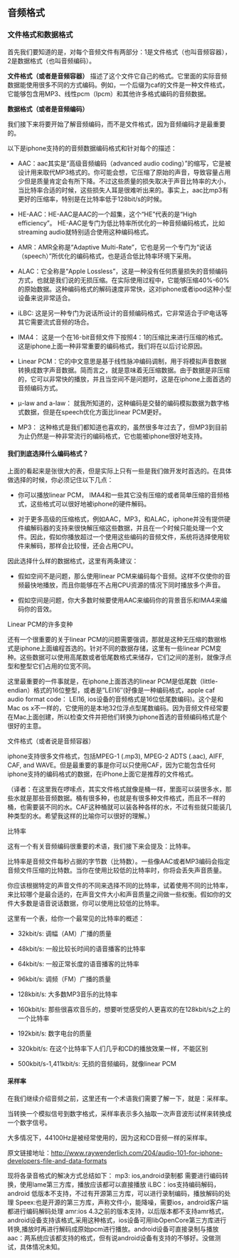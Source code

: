 ## 音频格式

### 文件格式和数据格式

首先我们要知道的是，对每个音频文件有两部分：1是文件格式（也叫音频容器），2是数据格式（也叫音频编码）。

**文件格式（或者是音频容器）** 描述了这个文件它自己的格式。它里面的实际音频数据能使用很多不同的方式编码。例如，一个后缀为caf的文件是一种文件格式，它能够包含用MP3、线性pcm（lpcm）和其他许多格式编码的音频数据。


**数据格式（或者是音频编码）**

我们接下来将要开始了解音频编码，而不是文件格式，因为音频编码才是最重要的。

以下是iphone支持的的音频数据编码格式和针对每个的描述：

-  AAC：aac其实是“高级音频编码（advanced audio coding）”的缩写，它是被设计用来取代MP3格式的。你可能会想，它压缩了原始的声音，导致容量占用少但是质量肯定会有所下降。不过这些质量的损失取决于声音比特率的大小，当比特率合适的时候，这些损失人耳是很难听出来的。事实上，aac比mp3有更好的压缩率，特别是在比特率低于128bit/s的时候。

- HE-AAC：HE-AAC是AAC的一个超集，这个“HE”代表的是“High efficiency”。 HE-AAC是专门为低比特率所优化的一种音频编码格式，比如streaming audio就特别适合使用这种编码格式。

- AMR：AMR全称是“Adaptive Multi-Rate”，它也是另一个专门为“说话（speech）”所优化的编码格式，也是适合低比特率环境下采用。

- ALAC：它全称是“Apple Lossless”，这是一种没有任何质量损失的音频编码方式，也就是我们说的无损压缩。在实际使用过程中，它能够压缩40%-60%的原始数据。这种编码格式的解码速度非常快，这对iphone或者ipod这种小型设备来说非常适合。

- iLBC: 这是另一种专门为说话所设计的音频编码格式，它非常适合于IP电话等其它需要流式音频的场合。

- IMA4： 这是一个在16-bit音频文件下按照4：1的压缩比来进行压缩的格式。这是iphone上面一种非常重要的编码格式，我们将在以后讨论原因。

- Linear PCM：它的中文意思是基于线性脉冲编码调制，用于将模拟声音数据转换成数字声音数据。简而言之，就是意味着无压缩数据。由于数据是非压缩的，它可以非常快的播放，并且当空间不是问题时，这是在iphone上面首选的音频编码方式。

- μ-law and a-law： 就我所知道的，这种编码是交替的编码模拟数据为数字格式数据，但是在speech优化方面比linear PCM更好。

- MP3： 这种格式是我们都知道也喜欢的，虽然很多年过去了，但MP3到目前为止仍然是一种非常流行的编码格式，它也能被iphone很好地支持。

#### 我们到底选择什么编码格式？

上面的看起来是张很大的表，但是实际上只有一些是我们做开发时首选的。在具体做选择的时候，你必须记住以下几点：

- 你可以播放linear PCM， IMA4和一些其它没有压缩的或者简单压缩的音频格式，这些格式可以很好地被iphone的硬件解码。

- 对于更多高级的压缩格式，例如AAC，MP3，和ALAC，iphone并没有提供硬件编解码器的支持来很快解压缩这些数据，并且在一个时候只能处理一个文件。因此，假如你播放超过一个使用这些编码的音频文件，系统将选择使用软件来解码，那样会比较慢，还会占用CPU。

因此选择什么样的数据格式，这里有两条建议：

- 假如空间不是问题，那么使用linear PCM来编码每个音频。这样不仅使你的音频最快地播放，而且你能够在不占用CPU资源的情况下同时播放多个声音。

- 假如空间是问题，你大多数时候要使用AAC来编码你的背景音乐和IMA4来编码你的音效。

Linear PCM的许多变种

还有一个很重要的关于linear PCM的问题需要强调，那就是这种无压缩的数据格式是iphone上面编程首选的。针对不同的数据存储，这里有一些linear PCM变种。这些数据可以使用高尾数或者低尾数格式来储存，它们之间的差别，就像浮点型和整型它们占用的位宽不同。

这里最重要的一件事就是，在iphone上面首选的linear PCM是低尾数（little-endian）格式的16位整型，或者是”LEI16″(好像是一种编码格式，apple caf audio format code： LEI16, ios设备的音频格式是16位低尾数编码)。这个是和Mac os x不一样的，它使用的是本地32位浮点型尾数编码。因为音频文件经常要在Mac上面创建，所以检查文件并把他们转换为iphone首选的音频编码格式是个很好的主意。

文件格式（或者说是音频容器）

iphone支持很多文件格式，包括MPEG-1 (.mp3), MPEG-2 ADTS (.aac), AIFF, CAF, and WAVE。但是最重要的事是你可以只使用CAF，因为它能包含任何iphone支持的编码格式的数据，在iPhone上面它是推荐的文件格式。

（译者：在这里我在啰嗦点，其实文件格式就像是桶一样，里面可以装很多水，那些水就是那些音频数据。桶有很多种，也就是有很多种文件格式，而且不一样的桶，也需要装不同的水。CAF这种桶就可以装各种各样的水，不过有些就只能装几种类型的水。希望我这样的比喻你可以很好的理解。）

比特率

这有一个有关音频编码很重要的术语，我们接下来会提及：比特率。

比特率是音频文件每秒占据的字节数（比特数）。一些像AAC或者MP3编码会指定音频文件压缩的比特数。当你在使用比较低的比特率时，你将会丢失声音质量。

你应该根据特定的声音文件的不同来选择不同的比特率，试着使用不同的比特率，来比较哪个是最合适的，在声音文件大小和声音质量之间做一些权衡。假如你的文件大多数是语音说话数据，你可以使用比较低的比特率。

这里有一个表，给你一个最常见的比特率的概述：

-  32kbit/s: 调幅（AM）广播的质量

-  48kbit/s: 一般比较长时间的语音播客的比特率

-  64kbit/s: 一般正常长度的语音播客的比特率

- 96kbit/s: 调频（FM）广播的质量

- 128kbit/s: 大多数MP3音乐的比特率

-  160kbit/s: 那些很喜欢音乐的，想要听觉感受的人更喜欢的在128kbit/s之上的一个比特率

- 192kbit/s: 数字电台的质量

- 320kbit/s: 在这个比特率下人们几乎和CD的播放效果一样，不能区别

-  500kbit/s-1,411kbit/s: 无损的音频编码，就像linear PCM

#### 采样率

在我们继续介绍音频之前，这里还有一个术语我们需要了解一下，就是：采样率。

当转换一个模拟信号到数字格式，采样率表示多久抽取一次声音波形试样来转换成一个数字信号。

大多情况下，44100Hz是被经常使用的，因为这和CD音频一样的采样率。

原文链接地址：http://www.raywenderlich.com/204/audio-101-for-iphone-developers-file-and-data-formats

现将各录音格式的解决方式总结如下：
mp3: ios,android录制都 需要进行编码转换，使用lame第三方库，播放应该都可以直接播放
iLBC：ios支持编码解码， android 低版本不支持，不过有开源第三方库，可以进行录制编码，播放解码的处理
Speex:也是开源的第三方库，声称文件小，能降噪，需要ios，android客户端都进行编码解码处理
amr:ios 4.3之前的版本支持，以后版本都不支持amr格式，android设备支持该格式,采用这种格式，ios设备可用libOpenCore第三方库进行转换,播放时再进行解码成原始pcm进行播放。android设备可直接录制与播放
aac：两系统应该都支持的格式，但有说android设备有支持的不够好。没做测试，具体情况未知。